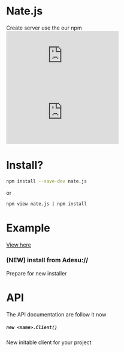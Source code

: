 # Nate.js
Create server use the our npm
![GitHub watchers](https://img.shields.io/github/watchers/HoaQuyingVN/nate.js) ![GitHub watchers](https://img.shields.io/github/watchers/HoaQuyingVN/nate.js)
# Install?
```sh
npm install --save-dev nate.js
```
or
```sh
npm view nate.js | npm install
```
# Example
[View here](./example)
### (NEW) install from Adesu://
Prepare for new installer
# API
The API documentation are follow it now
##### `new <name>.Client()` 
New initable client for your project
